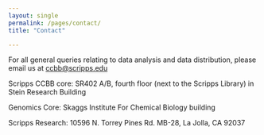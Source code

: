 ```yaml
--- 
layout: single
permalink: /pages/contact/
title: "Contact"

---
```


For all general queries relating to data analysis and data distribution,
please email us at ccbb@scripps.edu

Scripps CCBB core: SR402 A/B, fourth floor (next to the Scripps Library)
in Stein Research Building

Genomics Core: Skaggs Institute For Chemical Biology building

Scripps Research: 10596 N. Torrey Pines Rd. MB-28, La Jolla, CA 92037
